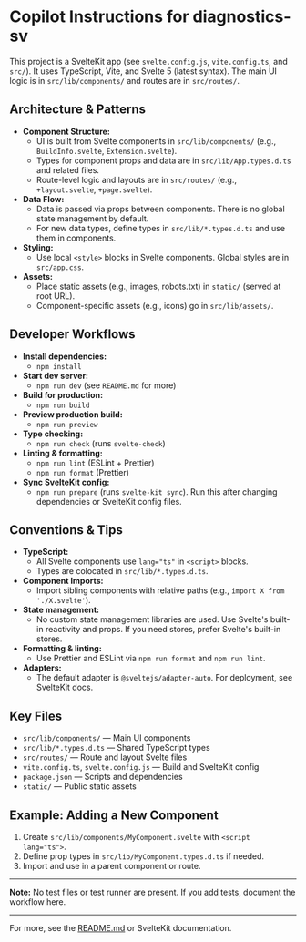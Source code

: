 # Copilot Instructions for diagnostics-sv

This project is a SvelteKit app (see `svelte.config.js`, `vite.config.ts`, and `src/`). It uses TypeScript, Vite, and Svelte 5 (latest syntax). The main UI logic is in `src/lib/components/` and routes are in `src/routes/`.

## Architecture & Patterns

- **Component Structure:**
  - UI is built from Svelte components in `src/lib/components/` (e.g., `BuildInfo.svelte`, `Extension.svelte`).
  - Types for component props and data are in `src/lib/App.types.d.ts` and related files.
  - Route-level logic and layouts are in `src/routes/` (e.g., `+layout.svelte`, `+page.svelte`).
- **Data Flow:**
  - Data is passed via props between components. There is no global state management by default.
  - For new data types, define types in `src/lib/*.types.d.ts` and use them in components.
- **Styling:**
  - Use local `<style>` blocks in Svelte components. Global styles are in `src/app.css`.
- **Assets:**
  - Place static assets (e.g., images, robots.txt) in `static/` (served at root URL).
  - Component-specific assets (e.g., icons) go in `src/lib/assets/`.

## Developer Workflows

- **Install dependencies:**
  - `npm install`
- **Start dev server:**
  - `npm run dev` (see `README.md` for more)
- **Build for production:**
  - `npm run build`
- **Preview production build:**
  - `npm run preview`
- **Type checking:**
  - `npm run check` (runs `svelte-check`)
- **Linting & formatting:**
  - `npm run lint` (ESLint + Prettier)
  - `npm run format` (Prettier)
- **Sync SvelteKit config:**
  - `npm run prepare` (runs `svelte-kit sync`). Run this after changing dependencies or SvelteKit config files.

## Conventions & Tips

- **TypeScript:**
  - All Svelte components use `lang="ts"` in `<script>` blocks.
  - Types are colocated in `src/lib/*.types.d.ts`.
- **Component Imports:**
  - Import sibling components with relative paths (e.g., `import X from './X.svelte'`).
- **State management:**
  - No custom state management libraries are used. Use Svelte's built-in reactivity and props. If you need stores, prefer Svelte's built-in stores.
- **Formatting & linting:**
  - Use Prettier and ESLint via `npm run format` and `npm run lint`.
- **Adapters:**
  - The default adapter is `@sveltejs/adapter-auto`. For deployment, see SvelteKit docs.

## Key Files

- `src/lib/components/` — Main UI components
- `src/lib/*.types.d.ts` — Shared TypeScript types
- `src/routes/` — Route and layout Svelte files
- `vite.config.ts`, `svelte.config.js` — Build and SvelteKit config
- `package.json` — Scripts and dependencies
- `static/` — Public static assets

## Example: Adding a New Component

1. Create `src/lib/components/MyComponent.svelte` with `<script lang="ts">`.
2. Define prop types in `src/lib/MyComponent.types.d.ts` if needed.
3. Import and use in a parent component or route.

---

**Note:** No test files or test runner are present. If you add tests, document the workflow here.

---

For more, see the [README.md](../README.md) or SvelteKit documentation.
